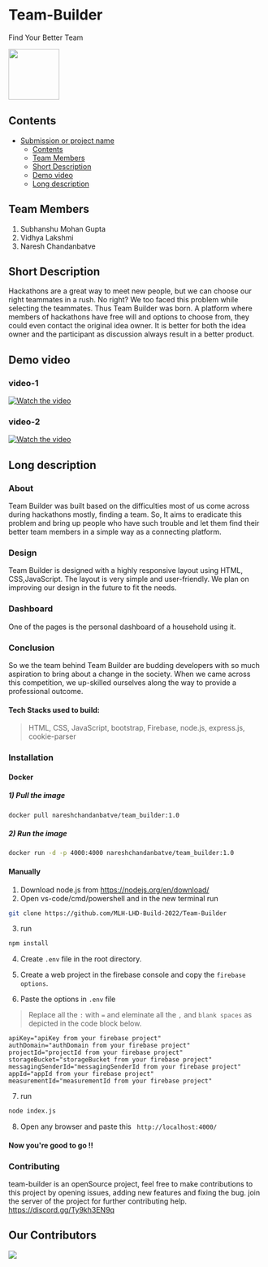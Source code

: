 
# Team-Builder                 
Find Your Better Team

<img src="https://user-images.githubusercontent.com/72182858/150678144-1b892edd-3d9d-48f1-98ad-b2ec4f334698.svg" width="100" height="100">

## Contents
- [Submission or project name](#team-builder)
  - [Contents](#contents)
  - [Team Members](#team-members)
  - [Short Description](#short-description)
  - [Demo video](#demo-video)
  - [Long description](#long-description)


## Team Members
1. Subhanshu Mohan Gupta
2. Vidhya Lakshmi
3. Naresh Chandanbatve

## Short Description 
Hackathons are a great way to meet new people, but we can choose our right teammates in a rush. No right? We too faced this problem while selecting the teammates. 
Thus Team Builder was born. A platform where members of hackathons have free will and options to choose from, they could even contact the original idea owner. It is better for both the idea owner and the participant as discussion always result in a better product.

## Demo video 
<!-- old video link [![Watch the video](https://user-images.githubusercontent.com/72182858/150680306-e6e63dfe-b048-44cd-adc5-14b1a4524622.png)](https://youtu.be/Kbz8FF8_Hcc) -->
### video-1
[![Watch the video](https://user-images.githubusercontent.com/72182858/150680306-e6e63dfe-b048-44cd-adc5-14b1a4524622.png)](https://youtu.be/P5p4GlPjTIY)
### video-2
[![Watch the video](https://user-images.githubusercontent.com/72182858/150680306-e6e63dfe-b048-44cd-adc5-14b1a4524622.png)](https://youtu.be/5Mea74U2VG0)


## Long description 

### About
Team Builder was built based on the difficulties most of us come across during hackathons mostly, finding a team. So, It aims to eradicate this problem and bring up people who have such trouble and let them find their better team members in a simple way as a connecting platform.

### Design
Team Builder is designed with a highly responsive layout using HTML, CSS,JavaScript. The layout is very simple and user-friendly. We plan on improving our design in the future to fit the needs.

### Dashboard
One of the pages is the personal dashboard of a household using it. 

### Conclusion
So we the team behind Team Builder are budding developers with so much aspiration to bring about a change in the society. When we came across this competition, we up-skilled ourselves along the way to provide a professional outcome.

#### Tech Stacks used to build:
 > HTML, CSS, JavaScript, bootstrap, Firebase, node.js, express.js, cookie-parser



### Installation

  #### Docker 
  
  ##### 1) Pull the image
  ```bash  
  docker pull nareshchandanbatve/team_builder:1.0  
  ```
  
  ##### 2) Run the image
  ```bash  
  docker run -d -p 4000:4000 nareshchandanbatve/team_builder:1.0  
  ```


  #### Manually
  1. Download node.js from https://nodejs.org/en/download/ 
  2. Open vs-code/cmd/powershell and in the new terminal run 
   ```bash 
   git clone https://github.com/MLH-LHD-Build-2022/Team-Builder
   ```

 3. run <br>
   ```bash
   npm install
   ```

  4. Create `.env` file in the root directory. <br>

  5. Create a web project in the firebase console and copy the `firebase options`. <br>

  6. Paste the options in `.env` file 
  > Replace all the `:` with `=` and eleminate all the `,` and `blank spaces` as depicted in the code block below.
   ```dotenv
   apiKey="apiKey from your firebase project"
   authDomain="authDomain from your firebase project"
   projectId="projectId from your firebase project"
   storageBucket="storageBucket from your firebase project"
   messagingSenderId="messagingSenderId from your firebase project"
   appId="appId from your firebase project"
   measurementId="measurementId from your firebase project"
   ```
  7. run <br>
   ```bash
   node index.js
   ```
  8. Open any browser and paste this `` http://localhost:4000/`` <br>


#### Now you're good to go !! 

### Contributing
team-builder is an openSource project, feel free to make contributions to this project by opening issues, adding new features and fixing the bug.
join the server of the project for further contributing help.
https://discord.gg/Ty9kh3EN9q

## Our Contributors
<a href = "https://github.com/Tanu-N-Prabhu/Python/graphs/contributors">
  <img src = "https://contrib.rocks/image?repo=Naresh-chandanbatve/Team-Builder"/>
</a>


